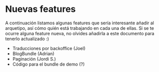 # Nuevas features

A continuación listamos algunas features que sería interesante añadir al arquetipo, así cómo quién está trabajando en cada una de ellas. Si se te ocurre alguna feature nueva, no olvides añadirla a este documento para tenerlo actualizado :)

- Traducciones por backoffice (Joel)
- BlogBundle (Adrian)
- Paginación (Jordi S.)
- Código para el bundle de demo (?)
